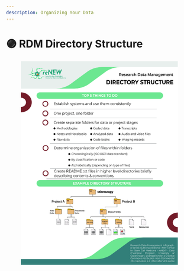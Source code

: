 ```yaml
---
description: Organizing Your Data
---
```


# 🟣 RDM Directory Structure

<div align="center" data-full-width="false"><figure><img src="../../.gitbook/assets/RDM_Checklist_Directory.jpg" alt=""><figcaption></figcaption></figure></div>
